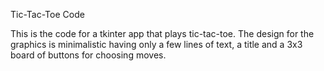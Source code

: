 Tic-Tac-Toe Code

This is the code for a tkinter app that plays tic-tac-toe. The design for the graphics is minimalistic having only a few lines of text, a title and a 3x3 board of buttons for choosing moves. 